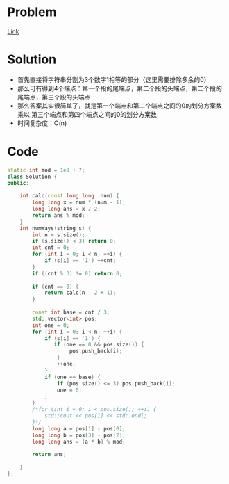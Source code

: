 # Problem
[Link](https://leetcode-cn.com/problems/number-of-ways-to-split-a-string/)

# Solution
* 首先直接将字符串分割为3个数字1相等的部分（这里需要排除多余的0）
* 那么可有得到4个端点：第一个段的尾端点，第二个段的头端点，第二个段的尾端点，第三个段的头端点
* 那么答案其实很简单了，就是第一个端点和第二个端点之间的0的划分方案数 乘以 第三个端点和第四个端点之间的0的划分方案数
* 时间复杂度：O(n)

# Code
```cpp
static int mod = 1e9 + 7;
class Solution {
public:
    
    int calc(const long long  num) {
        long long x = num * (num - 1);
        long long ans = x / 2;
        return ans % mod;
    }
    int numWays(string s) {
        int n = s.size();
        if (s.size() < 3) return 0;
        int cnt = 0;
        for (int i = 0; i < n; ++i) {
            if (s[i] == '1') ++cnt;
        }
        if ((cnt % 3) != 0) return 0;
        
        if (cnt == 0) {
            return calc(n - 2 + 1);
        }
        
        const int base = cnt / 3;
        std::vector<int> pos;
        int one = 0;
        for (int i = 0; i < n; ++i) {
            if (s[i] == '1') {
               if (one == 0 && pos.size()) {
                    pos.push_back(i);
                }
                ++one;
            }
            if (one == base) {
                if (pos.size() <= 3) pos.push_back(i);
                one = 0;
            }
        }
        /*for (int i = 0; i < pos.size(); ++i) {
            std::cout << pos[i] << std::endl;
        }*/
        long long a = pos[1] - pos[0];
        long long b = pos[3] - pos[2];
        long long ans = (a * b) % mod;
        
        return ans;
        
    }
};
```
